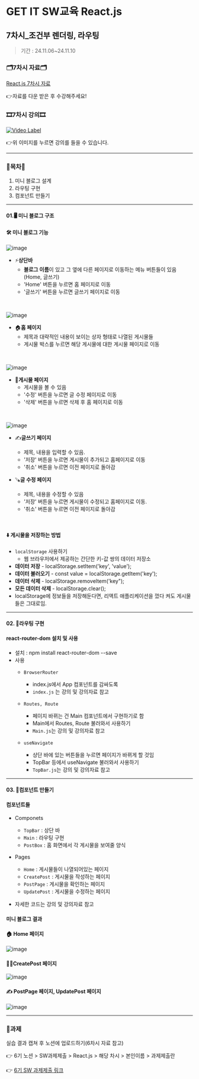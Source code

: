 # GET IT SW교육 React.js
## 7차시_조건부 렌더링, 라우팅
> 기간 : 24.11.06~24.11.10

### 🗂️7차시 자료🗂️
[React.js 7차시 자료](https://github.com/getit-knu/Get-React.js/blob/main/7%EC%B0%A8%EC%8B%9C/GETIT%20SW%20%EA%B5%90%EC%9C%A1%20react%20_%207%EC%B0%A8%EC%8B%9C.pdf)

👉자료를 다운 받은 후 수강해주세요!

### 🎞️7차시 강의🎞️
[![Video Label](http://img.youtube.com/vi/u8npIqhcjhE/0.jpg)](https://youtu.be/u8npIqhcjhE)

👉위 이미지를 누르면 강의를 들을 수 있습니다.

---

### 🚀목차🚀
1. 미니 블로그 설계
2. 라우팅 구현
3. 컴포넌트 만들기

---

#### 01.🖥️ 미니 블로그 구조
#### 🛠️ 미니 블로그 기능
![image](https://github.com/user-attachments/assets/6fea9826-3ff2-47e2-b6af-f7456488b519)
- ⚡**상단바**
  - **블로그 이름**이 있고 그 옆에 다른 페이지로 이동하는 메뉴 버튼들이 있음(Home, 글쓰기)
  - 'Home' 버튼을 누르면 홈 페이지로 이동
  - '글쓰기' 버튼을 누르면 글쓰기 페이지로 이동
<br/>

![image](https://github.com/user-attachments/assets/d4cde463-c56c-4bea-bc1e-46f70b058e15)
- 🏠**홈 페이지**
  - 제목과 대략적인 내용이 보이는 상자 형태로 나열된 게시물들
  - 게시물 박스를 누르면 해당 게시물에 대한 게시물 페이지로 이동
<br/>

![image](https://github.com/user-attachments/assets/666ba7f7-40e2-46f9-945f-113cb5af2d26)
- 📰**게시물 페이지**
  - 게시물을 볼 수 있음
  - '수정' 버튼을 누르면 글 수정 페이지로 이동
  - '삭제' 버튼을 누르면 삭제 후 홈 페이지로 이동
<br/>

![image](https://github.com/user-attachments/assets/06ced602-adf3-401b-b247-639627f2c50c)
- ✍️**글쓰기 페이지**
  - 제목, 내용을 입력할 수 있음.
  - '저장' 버튼을 누르면 게시물이 추가되고 홈페이지로 이동
  - '취소' 버튼을 누르면 이전 페이지로 돌아감

- 🪚**글 수정 페이지**
  - 제목, 내용을 수정할 수 있음
  - '저장' 버튼을 누르면 게시물이 수정되고 홈페이지로 이동.
  - '취소' 버튼을 누르면 이전 페이지로 돌아감
<br/>

#### ⬇️ 게시물을 저장하는 방법
- `localStorage` 사용하기
  - 웹 브라우저에서 제공하는 간단한 키-값 쌍의 데이터 저장소
- **데이터 저장** - localStorage.setItem('key', 'value');
- **데이터 불러오기** - const value = localStorage.getItem('key');
- **데이터 삭제** - localStorage.removeltem('key");
- **모든 데이터 삭제** - localStorage.clear();
- localStorage에 정보들을 저장해둔다면, 리액트 애플리케이션을 껐다 켜도 게시물들은 그대로임.
  
---

#### 02. 🌟라우팅 구현
#### react-router-dom 설치 및 사용
- 설치 : npm install react-router-dom --save
- 사용
  - `BrowserRouter`
    - index.js에서 App 컴포넌트를 감싸도록
    - `index.js` 는 강의 및 강의자료 참고
      
  - `Routes, Route`
    - 페이지 바뀌는 건 Main 컴포넌트에서 구현하기로 함
    - Main에서 Routes, Route 불러와서 사용하기
    - `Main.js`는 강의 및 강의자료 참고
      
  - `useNavigate`
    - 상단 바에 있는 버튼들을 누르면 페이지가 바뀌게 할 것임
    - TopBar 등에서 useNavigate 불러와서 사용하기
    - `TopBar.js`는 강의 및 강의자료 참고

---

#### 03. 🌟컴포넌트 만들기
#### 컴포넌트들
- Componets
  - `TopBar` : 상단 바
  - `Main` : 라우팅 구현
  - `PostBox` : 홈 화면에서 각 게시물을 보여줄 양식

- Pages
  - `Home` : 게시물들이 나열되어있는 페이지
  - `CreatePost` : 게시물을 작성하는 페이지
  - `PostPage` : 게시물을 확인하는 페이지
  - `UpdatePost` : 게시물을 수정하는 페이지

- 자세한 코드는 강의 및 강의자료 참고


#### 미니 블로그 결과
#### 🏠 Home 페이지
![image](https://github.com/user-attachments/assets/78e1a40a-ff56-4a0e-8d0f-ef516598d921)

#### 🧑‍💻CreatePost 페이지
![image](https://github.com/user-attachments/assets/81233488-f494-48c8-8a34-44b737cd4acd)

#### ✍️ PostPage 페이지, UpdatePost 페이지
![image](https://github.com/user-attachments/assets/a5a74c34-6e3a-4fb1-a0af-394242d7b54d)

---

### 📢과제
실습 결과 캡쳐 후 노션에 업로드하기(6차시 자료 참고)

👉 6기 노션 > SW과제제출 > React.js > 해당 차시 > 본인이름 > 과제제출란

👉 [6기 SW 과제제출 링크](https://www.notion.so/SW-8502eeef321b43e2ad13ece0f626be33)
